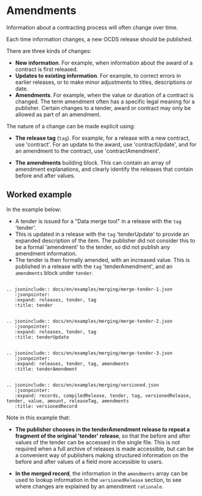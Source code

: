 # Amendments

Information about a contracting process will often change over time.

Each time information changes, a new OCDS release should be published. 

There are three kinds of changes:

* **New information**. For example, when information about the award of a contract is first released.
* **Updates to existing information**. For example, to correct errors in earlier releases, or to make minor adjustments to titles, descriptions or date. 
* **Amendments**. For example, when the value or duration of a contract is changed. The term amendment often has a specific legal meaning for a publisher. Certain changes to a tender, award or contract may only be allowed as part of an amendment. 

The nature of a change can be made explicit using:

* **The release tag** (```tag```). For example, for a release with a new contract, use 'contract'. For an update to the award, use 'contractUpdate', and for an amendment to the contract, use 'contractAmendment'. 

* **The amendments** building block. This can contain an array of amendment explanations, and clearly identify the releases that contain before and after values. 

## Worked example

In the example below:

* A tender is issued for a "Data merge tool" in a release with the ```tag``` 'tender'. 
* This is updated in a release with the ```tag``` 'tenderUpdate' to provide an expanded description of the item. The publisher did not consider this to be a formal 'amendment' to the tender, so did not publish any amendment information.
* The tender is then formally amended, with an increased value. This is published in a release with the ```tag``` 'tenderAmendment', and an ```amendments``` block under ```tender```.


```eval_rst

.. jsoninclude:: docs/en/examples/merging/merge-tender-1.json
   :jsonpointer: 
   :expand: releases, tender, tag
   :title: tender

```

```eval_rst

.. jsoninclude:: docs/en/examples/merging/merge-tender-2.json
   :jsonpointer: 
   :expand: releases, tender, tag
   :title: tenderUpdate

```

```eval_rst

.. jsoninclude:: docs/en/examples/merging/merge-tender-3.json
   :jsonpointer: 
   :expand: releases, tender, tag, amendments
   :title: tenderAmendment

```

```eval_rst

.. jsoninclude:: docs/en/examples/merging/versioned.json
   :jsonpointer: 
   :expand: records, compiledRelease, tender, tag, versionedRelease, tender, value, amount, releaseTag, amendments
   :title: versionedRecord

```


Note in this example that:

* **The publisher chooses in the tenderAmendment release to repeat a fragment of the original 'tender' release**, so that the before and after values of the tender can be accessed in the single file. This is not required when a full archive of releases is made accessible, but can be a convenient way of publishers making structured information on the before and after values of a field more accessible to users. 

* **In the merged record**, the information in the ```amendments``` array can be used to lookup information in the ```versionedRelease``` section, to see where changes are explained by an amendment ```rationale```. 



